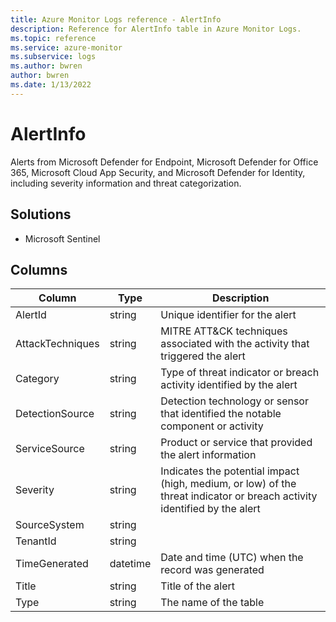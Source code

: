 ```yaml
---
title: Azure Monitor Logs reference - AlertInfo
description: Reference for AlertInfo table in Azure Monitor Logs.
ms.topic: reference
ms.service: azure-monitor
ms.subservice: logs
ms.author: bwren
author: bwren
ms.date: 1/13/2022
---
```


# AlertInfo

 Alerts from Microsoft Defender for Endpoint, Microsoft Defender for Office 365, Microsoft Cloud App Security, and Microsoft Defender for Identity, including severity information and threat categorization.

## Solutions

- Microsoft Sentinel




## Columns

| Column | Type | Description |
| --- | --- | --- |
| AlertId | string | Unique identifier for the alert |
| AttackTechniques | string | MITRE ATT&CK techniques associated with the activity that triggered the alert |
| Category | string | Type of threat indicator or breach activity identified by the alert |
| DetectionSource | string | Detection technology or sensor that identified the notable component or activity |
| ServiceSource | string | Product or service that provided the alert information |
| Severity | string | Indicates the potential impact (high, medium, or low) of the threat indicator or breach activity identified by the alert |
| SourceSystem | string |  |
| TenantId | string |  |
| TimeGenerated | datetime | Date and time (UTC) when the record was generated |
| Title | string | Title of the alert |
| Type | string | The name of the table |
